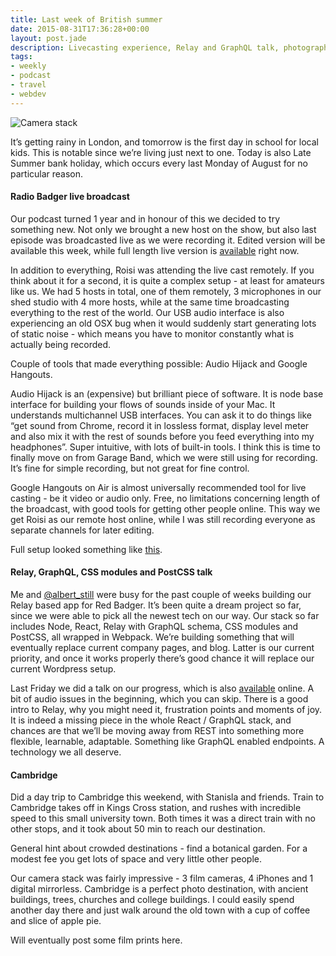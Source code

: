 ```yaml
---
title: Last week of British summer
date: 2015-08-31T17:36:28+00:00
layout: post.jade
description: Livecasting experience, Relay and GraphQL talk, photography trip to Cambridge
tags:
- weekly
- podcast
- travel
- webdev
---
```


<img src="/photos/2015-08-29-cambridge-camera-stack.jpg" class="featured" alt="Camera stack">

It’s getting rainy in London, and tomorrow is the first day in school for local kids. This is notable since we’re living just next to one. Today is also Late Summer bank holiday, which occurs every last Monday of August for no particular reason.

#### Radio Badger live broadcast

Our podcast turned 1 year and in honour of this we decided to try something new. Not only we brought a new host on the show, but also last episode was broadcasted live as we were recording it. Edited version will be available this week, while full length live version is [available](https://www.youtube.com/watch?v=OT07pbCGEXQ) right now.

In addition to everything, Roisi was attending the live cast remotely. If you think about it for a second, it is quite a complex setup - at least for amateurs like us. We had 5 hosts in total, one of them remotely, 3 microphones in our shed studio with 4 more hosts, while at the same time broadcasting everything to the rest of the world. Our USB audio interface is also experiencing an old OSX bug when it would suddenly start generating lots of static noise - which means you have to monitor constantly what is actually being recorded.

Couple of tools that made everything possible: Audio Hijack and Google Hangouts.

Audio Hijack is an (expensive) but brilliant piece of software. It is node base interface for building your flows of sounds inside of your Mac. It understands multichannel USB interfaces. You can ask it to do things like “get sound from Chrome, record it in lossless format, display level meter and also mix it with the rest of sounds before you feed everything into my headphones”. Super intuitive, with lots of built-in tools. I think this is time to finally move on from Garage Band, which we were still using for recording. It’s fine for simple recording, but not great for fine control.

Google Hangouts on Air is almost universally recommended tool for  live casting - be it video or audio only. Free, no limitations concerning length of the broadcast, with good tools for getting other people online. This way we get Roisi as our remote host online, while I was still recording everyone as separate channels for later editing.

Full setup looked something like [this](https://twitter.com/karismafilms/status/636314627064918016).

#### Relay, GraphQL, CSS modules and PostCSS talk

Me and [@albert_still](https://twitter.com/albert_still) were busy for the past couple of weeks building our Relay based app for Red Badger. It’s been quite a dream project so far, since we were able to pick all the newest tech on our way. Our stack so far includes Node, React, Relay with GraphQL schema, CSS modules and PostCSS, all wrapped in Webpack. We’re building something that will eventually replace current company pages, and blog. Latter is our current priority, and once it works properly there’s good chance it will replace our current Wordpress setup.

Last Friday we did a talk on our progress, which is also [available](https://www.youtube.com/watch?v=sP3n-nht0Xo) online. A bit of audio issues in the beginning, which you can skip. There is a good intro to Relay, why you might need it, frustration points and moments of joy. It is indeed a missing piece in the whole React / GraphQL stack, and chances are that we’ll be moving away from REST into something more flexible, learnable, adaptable. Something like GraphQL enabled endpoints. A technology we all deserve.

#### Cambridge

Did a day trip to Cambridge this weekend, with Stanisla and friends. Train to Cambridge takes off in Kings Cross station, and rushes with incredible speed to this small university town. Both times it was a direct train with no other stops, and it took about 50 min to reach our destination.

General hint about crowded destinations - find a botanical garden. For a modest fee you get lots of space and very little other people.

Our camera stack was fairly impressive - 3 film cameras, 4 iPhones and 1 digital mirrorless. Cambridge is a perfect photo destination, with ancient buildings, trees, churches and college buildings. I could easily spend another day there and just walk around the old town with a cup of coffee and slice of apple pie.

Will eventually post some film prints here.
